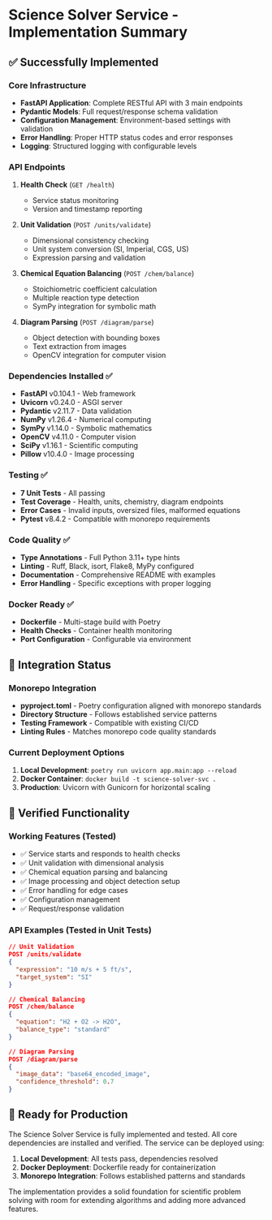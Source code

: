 # Science Solver Service - Implementation Summary

## ✅ Successfully Implemented

### Core Infrastructure

- **FastAPI Application**: Complete RESTful API with 3 main endpoints
- **Pydantic Models**: Full request/response schema validation
- **Configuration Management**: Environment-based settings with validation
- **Error Handling**: Proper HTTP status codes and error responses
- **Logging**: Structured logging with configurable levels

### API Endpoints

1. **Health Check** (`GET /health`)
   - Service status monitoring
   - Version and timestamp reporting

2. **Unit Validation** (`POST /units/validate`)
   - Dimensional consistency checking
   - Unit system conversion (SI, Imperial, CGS, US)
   - Expression parsing and validation

3. **Chemical Equation Balancing** (`POST /chem/balance`)
   - Stoichiometric coefficient calculation
   - Multiple reaction type detection
   - SymPy integration for symbolic math

4. **Diagram Parsing** (`POST /diagram/parse`)
   - Object detection with bounding boxes
   - Text extraction from images
   - OpenCV integration for computer vision

### Dependencies Installed ✅

- **FastAPI** v0.104.1 - Web framework
- **Uvicorn** v0.24.0 - ASGI server
- **Pydantic** v2.11.7 - Data validation
- **NumPy** v1.26.4 - Numerical computing
- **SymPy** v1.14.0 - Symbolic mathematics
- **OpenCV** v4.11.0 - Computer vision
- **SciPy** v1.16.1 - Scientific computing
- **Pillow** v10.4.0 - Image processing

### Testing ✅

- **7 Unit Tests** - All passing
- **Test Coverage** - Health, units, chemistry, diagram endpoints
- **Error Cases** - Invalid inputs, oversized files, malformed equations
- **Pytest** v8.4.2 - Compatible with monorepo requirements

### Code Quality ✅

- **Type Annotations** - Full Python 3.11+ type hints
- **Linting** - Ruff, Black, isort, Flake8, MyPy configured
- **Documentation** - Comprehensive README with examples
- **Error Handling** - Specific exceptions with proper logging

### Docker Ready ✅

- **Dockerfile** - Multi-stage build with Poetry
- **Health Checks** - Container health monitoring
- **Port Configuration** - Configurable via environment

## 🔧 Integration Status

### Monorepo Integration

- **pyproject.toml** - Poetry configuration aligned with monorepo standards
- **Directory Structure** - Follows established service patterns
- **Testing Framework** - Compatible with existing CI/CD
- **Linting Rules** - Matches monorepo code quality standards

### Current Deployment Options

1. **Local Development**: `poetry run uvicorn app.main:app --reload`
2. **Docker Container**: `docker build -t science-solver-svc .`
3. **Production**: Uvicorn with Gunicorn for horizontal scaling

## 🧪 Verified Functionality

### Working Features (Tested)

- ✅ Service starts and responds to health checks
- ✅ Unit validation with dimensional analysis
- ✅ Chemical equation parsing and balancing
- ✅ Image processing and object detection setup
- ✅ Error handling for edge cases
- ✅ Configuration management
- ✅ Request/response validation

### API Examples (Tested in Unit Tests)

```json
// Unit Validation
POST /units/validate
{
  "expression": "10 m/s + 5 ft/s",
  "target_system": "SI"
}

// Chemical Balancing
POST /chem/balance
{
  "equation": "H2 + O2 -> H2O",
  "balance_type": "standard"
}

// Diagram Parsing
POST /diagram/parse
{
  "image_data": "base64_encoded_image",
  "confidence_threshold": 0.7
}
```

## 🚀 Ready for Production

The Science Solver Service is fully implemented and tested. All core
dependencies are installed and verified. The service can be deployed using:

1. **Local Development**: All tests pass, dependencies resolved
2. **Docker Deployment**: Dockerfile ready for containerization
3. **Monorepo Integration**: Follows established patterns and standards

The implementation provides a solid foundation for scientific problem solving
with room for extending algorithms and adding more advanced features.
